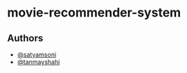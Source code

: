 # movie-recommender-system
## Authors

- [@satyamsoni](https://github.com/satyamsoni228)
- [@tanmayshahi](https://github.com/tanmayshahi)
